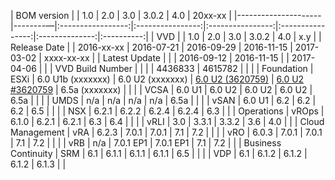 | BOM version         |         | 1.0               | 2.0              | 3.0              | 3.0.2            | 4.0            | 20xx-xx    |
|---------------------|--------—|:-----------------:|:----------------:|:----------------:|:----------------:|:--------------:|:----------:|
| VVD                 |         | 1.0               | 2.0              | 3.0              | 3.0.2            | 4.0            | x.y        |
| Release Date        |         | 2016-xx-xx        | 2016-07-21       | 2016-09-29       | 2016-11-15       | 2017-03-02     | xxxx-xx-xx |
| Latest Update       |         |                   | 2016-09-12       | 2016-11-15       |                  | 2017-04-06     | |
| VVD Build Number    |         |                   |                  | 4436833          | 4615782          |                | |
| Foundation          | ESXi    | 6.0 U1b (xxxxxxx) | 6.0 U2 (xxxxxxx) | [6.0 U2 (3620759)](http://pubs.vmware.com/Release_Notes/en/vsphere/60/vsphere-esxi-60u2-release-notes.html) | [6.0 U2 #3620759](http://pubs.vmware.com/Release_Notes/en/vsphere/60/vsphere-esxi-60u2-release-notes.html) | 6.5a (xxxxxxx) | |
|                     | VCSA    | 6.0 U1            | 6.0 U2           | 6.0 U2           | 6.0 U2           | 6.5a           | |
|                     | UMDS    | n/a               | n/a              | n/a              | n/a              | 6.5a           | |
|                     | vSAN    | 6.0 U1            | 6.2              | 6.2              | 6.2              | 6.5            | |
|                     | NSX     | 6.2.1             | 6.2.2            | 6.2.4            | 6.2.4            | 6.3            | |
| Operations          | vROps   | 6.1.0             | 6.2.1            | 6.2.1            | 6.3              | 6.4            | |
|                     | vRLI    | 3.0               | 3.3.1            | 3.3.2            | 3.6              | 4.0            | |
| Cloud Management    | vRA     | 6.2.3             | 7.0.1            | 7.0.1            | 7.1              | 7.2            | |
|                     | vRO     | 6.0.3             | 7.0.1            | 7.0.1            | 7.1              | 7.2            | |
|                     | vRB     | n/a               | 7.0.1 EP1        | 7.0.1 EP1        | 7.1              | 7.2            | |
| Business Continuity | SRM     | 6.1               | 6.1.1            | 6.1.1            | 6.1.1            | 6.5            | |
|                     | VDP     | 6.1               | 6.1.2            | 6.1.2            | 6.1.2            | 6.1.3          | |
